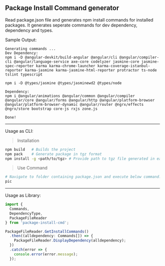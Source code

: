 ## Package Install Command generator

Read package.json file and generates npm install commands for installed packages. It generates seperate commands for dev dependency, dependency and types.

Sample Output:

```
Generating commands ...
Dev Dependency:
npm i -D @angular-devkit/build-angular @angular/cli @angular/compiler-cli @angular/language-service axe-core codelyzer jasmine-core jasmine-spec-reporter karma karma-chrome-launcher karma-coverage-istanbul-reporter karma-jasmine karma-jasmine-html-reporter protractor ts-node tslint typescript

npm i -D @types/jasmine @types/jasminewd2 @types/node

Dependency:
npm i @angular/animations @angular/common @angular/compiler @angular/core @angular/forms @angular/http @angular/platform-browser @angular/platform-browser-dynamic @angular/router @ngrx/effects @ngrx/store bootstrap core-js rxjs zone.js

Done!
```

<hr/>

Usage as CLI:

> Installation

```sh
npm build   # Builds the project
npm pack    # Generate package in tgz format
npm install -g <path/to/tgz> # Provide path to tgz file generated in earlier step
```

> Use Command

```sh
# Navigate to folder containing package.json and execute below command:
pic
```

<hr/>

Usage as Library:

```TypeScript
import {
  Commands,
  DependencyType,
  PackageFileReader
} from 'package-install-cmd';

PackageFileReader.GetInstallCommands()
  .then((alldependency: Commands[]) => {
    PackageFileReader.DisplayDependency(alldependency);
  })
  .catch(error => {
    console.error(error.message);
  });
```
